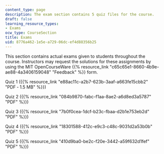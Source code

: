 ```yaml
---
content_type: page
description: The exam section contains 5 quiz files for the course.
draft: false
learning_resource_types:
- Exams
ocw_type: CourseSection
title: Exams
uid: 8776a462-1e5e-a729-06dc-ef4d88356b25
---
```

This section contains actual exams given to students throughout the course. Instructors may request the solutions for these assignments by using the MIT OpenCourseWare {{% resource_link "c65c65e1-8660-4b9e-ae88-4a3406159048" "Feedback" %}} form.

Quiz 1 ({{% resource_link "e88ac11c-a2b7-623b-3aaf-a663fe15cbb2" "PDF ‑ 1.5 MB" %}})

Quiz 2 ({{% resource_link "084b9870-fabc-f1aa-8ae2-a6d8ed3a5787" "PDF" %}})

Quiz 3 ({{% resource_link "7b0f0cea-1dcf-b23c-fbaa-d2b1e753eb2d" "PDF" %}})

Quiz 4 ({{% resource_link "18301588-412c-e9c3-c48c-9031d2a53b0b" "PDF" %}})

Quiz 5 ({{% resource_link "410d9ba0-be2c-f20e-3442-a59f632d1fef" "PDF" %}})